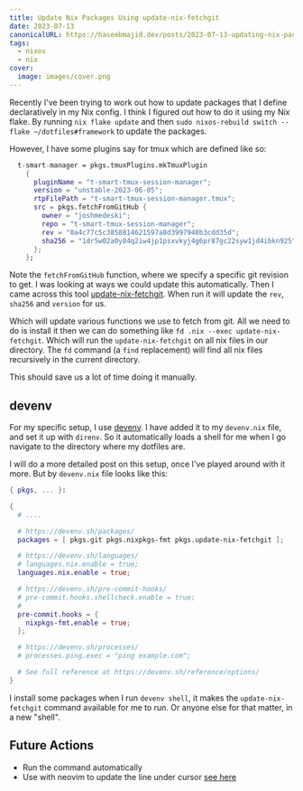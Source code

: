 ```yaml
---
title: Update Nix Packages Using update-nix-fetchgit
date: 2023-07-13
canonicalURL: https://haseebmajid.dev/posts/2023-07-13-updating-nix-packages-using-update-nix-fetchgit
tags:
  - nixos
  - nix
cover:
  image: images/cover.png
---
```


Recently I've been trying to work out how to update packages that I define declaratively in my Nix config.
I think I figured out how to do it using my Nix flake. By running `nix flake update` and then
`sudo nixos-rebuild switch --flake ~/dotfiles#framework` to update the packages.

However, I have some plugins say for tmux which are defined like so:

```nix
  t-smart-manager = pkgs.tmuxPlugins.mkTmuxPlugin
    {
      pluginName = "t-smart-tmux-session-manager";
      version = "unstable-2023-06-05";
      rtpFilePath = "t-smart-tmux-session-manager.tmux";
      src = pkgs.fetchFromGitHub {
        owner = "joshmedeski";
        repo = "t-smart-tmux-session-manager";
        rev = "0a4c77c5c3858814621597a8d3997948b3cdd35d";
        sha256 = "1dr5w02a0y84q2iw4jp1psxvkyj4g6pr87gc22syw1jd4ibkn925";
      };
    };
```

Note the `fetchFromGitHub` function, where we specify a specific git revision to get. I was looking at ways we could
update this automatically. Then I came across this tool [update-nix-fetchgit](https://github.com/expipiplus1/update-nix-fetchgit).
When run it will update the `rev`, `sha256` and `version` for us.

Which will update various functions we use to fetch from git. All we need to do is install it then we can
do something like `fd .nix --exec update-nix-fetchgit`. Which will run the `update-nix-fetchgit` on all nix files in
our directory. The `fd` command (a `find` replacement) will find all nix files recursively in the current directory.

This should save us a lot of time doing it manually. 

## devenv

For my specific setup, I use [devenv](devenv.sh/). I have added it to my `devenv.nix` file, and set it up with `direnv`.
So it automatically loads a shell for me when I go navigate to the directory where my dotfiles are.

I will do a more detailed post on this setup, once I've played around with it more. But by `devenv.nix` file looks like this:

```nix
{ pkgs, ... }:

{
  # ....

  # https://devenv.sh/packages/
  packages = [ pkgs.git pkgs.nixpkgs-fmt pkgs.update-nix-fetchgit ];

  # https://devenv.sh/languages/
  # languages.nix.enable = true;
  languages.nix.enable = true;

  # https://devenv.sh/pre-commit-hooks/
  # pre-commit.hooks.shellcheck.enable = true;
  #
  pre-commit.hooks = {
    nixpkgs-fmt.enable = true;
  };

  # https://devenv.sh/processes/
  # processes.ping.exec = "ping example.com";

  # See full reference at https://devenv.sh/reference/options/
}
```

I install some packages when I run `devenv shell`, it makes the `update-nix-fetchgit` command available for me to run.
Or anyone else for that matter, in a new "shell".

## Future Actions

- Run the command automatically
- Use with neovim to update the line under cursor [see here](https://github.com/expipiplus1/update-nix-fetchgit#from-vim)


